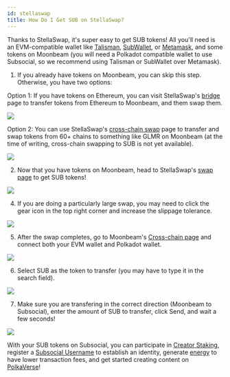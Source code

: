 ```yaml
---
id: stellaswap
title: How Do I Get SUB on StellaSwap?
---
```


Thanks to StellaSwap, it's super easy to get SUB tokens! All you'll need is an EVM-compatible wallet like [Talisman](https://talisman.xyz/), 
[SubWallet](https://www.subwallet.app/), or [Metamask](https://metamask.io/), and some tokens on Moonbeam 
(you will need a Polkadot compatible wallet to use Subsocial, so we recommend using Talisman or SubWallet over Metamask).

1. If you already have tokens on Moonbeam, you can skip this step. Otherwise, you have two options:

Option 1: If you have tokens on Ethereum, you can visit StellaSwap's [bridge](https://app.stellaswap.com/bridge) page to 
transfer tokens from Ethereum to Moonbeam, and them swap them.

![](../../../static/img/GetSUB/stella1.png)

Option 2: You can use StellaSwap's [cross-chain swap](https://app.stellaswap.com/bridge/cross-chain) page to transfer 
and swap tokens from 60+ chains to something like GLMR on Moonbeam (at the time of writing, cross-chain swapping to SUB is not yet available).

![](../../../static/img/GetSUB/stella2.png)

2. Now that you have tokens on Moonbeam, head to StellaSwap's [swap page](https://app.stellaswap.com/exchange/swap) to get SUB tokens!

![](../../../static/img/GetSUB/stella3.png)

4. If you are doing a particularly large swap, you may need to click the gear icon in the top right corner and increase the slippage tolerance.

![](../../../static/img/GetSUB/stella4.png)

5. After the swap completes, go to Moonbeam's [Cross-chain page](https://apps.moonbeam.network/moonbeam/xcm) and connect
both your EVM wallet and Polkadot wallet.

![](../../../static/img/GetSUB/stella5.png)

6. Select SUB as the token to transfer (you may have to type it in the search field).

![](../../../static/img/GetSUB/stella6.png)

7. Make sure you are transfering in the correct direction (Moonbeam to Subsocial), enter the amount of SUB to transfer, click Send, and wait a few seconds!

![](../../../static/img/GetSUB/stella7.png)

With your SUB tokens on Subsocial, you can participate in [Creator Staking](https://sub.id/creators), 
register a [Subsocial Username](https://polkaverse.com/dd) to establish an identity, 
generate [energy](https://polkaverse.com/energy) to have lower transaction fees, 
and get started creating content on [PolkaVerse](https://polkaverse.com/)!
